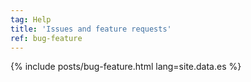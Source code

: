 ```yaml
---
tag: Help
title: 'Issues and feature requests'
ref: bug-feature
---
```


{% include posts/bug-feature.html lang=site.data.es %}
